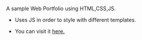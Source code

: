 A sample Web Portfolio using HTML,CSS,JS.

- Uses JS in order to style with different templates.
+ You can visit it [here.](https://v-i-s-h-n-u.github.io/sample_portfolio/)
